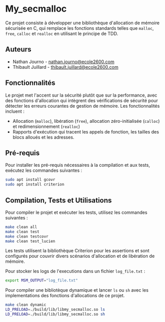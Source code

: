 # My_secmalloc

Ce projet consiste à développer une bibliothèque d'allocation de mémoire sécurisée en C, qui remplace les fonctions standards telles que `malloc`, `free`, `calloc` et `realloc` en utilisant le principe de TDD.

## Auteurs

- Nathan Journo - nathan.journo@ecole2600.com
- Thibault Juillard - thibault.juillard@ecole2600.com

## Fonctionnalités

Le projet met l'accent sur la sécurité plutôt que sur la performance, avec des fonctions d'allocation qui intègrent des vérifications de sécurité pour détecter les erreurs courantes de gestion de mémoire. Les fonctionnalités incluent :

- Allocation (`malloc`), libération (`free`), allocation zéro-initialisée (`calloc`) et redimensionnement (`realloc`)
- Rapports d'exécution qui tracent les appels de fonction, les tailles des blocs alloués et les adresses.

## Pré-requis
Pour installer les pré-requis nécessaires à la compilation et aux tests, exécutez les commandes suivantes :

```bash
sudo apt install gcovr
sudo apt install criterion
```

## Compilation, Tests et Utilisations

Pour compiler le projet et exécuter les tests, utilisez les commandes suivantes :

```bash
make clean all
make clean test
make clean testcovr
make clean test_lucien
```

Les tests utilisent la bibliothèque Criterion pour les assertions et sont configurés pour couvrir divers scénarios d'allocation et de libération de mémoire.

Pour stocker les logs de l'executions dans un fichier `log_file.txt` :

```bash
export MSM_OUTPUT="log_file.txt"
```

Pour compiler une bibliotèque dynamique et lancer `ls` ou `sh` avec les implementations des fonctions d'allocations de ce projet.

```bash
make clean dynamic
LD_PRELOAD=./build/lib/libmy_secmalloc.so ls
LD_PRELOAD=./build/lib/libmy_secmalloc.so sh
```



